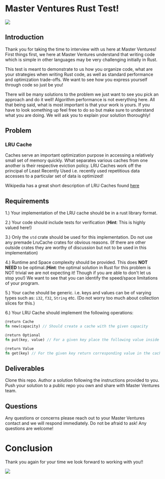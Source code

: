 
# Master Ventures Rust Test!
![](https://i.ibb.co/DMFTFxk/Screen-Shot-2021-12-21-at-2-25-04-PM.png)

## Introduction

Thank you for taking the time to interview with us here at Master Ventures! First things first, we here at Master Ventures understand that writing code which is simple in other languages may be very challenging initially in Rust. 

This test is meant to demonstrate to us how you organize code, what are your strategies when writing Rust code, as well as standard performance and optimization trade-offs. We want to see how you express yourself through code so just be you! 

There will be many solutions to the problem we just want to see you pick an approach and do it well! Algorithm performance is not everything here. All that being said, what is most important is that your work is yours. If you have to look something up feel free to do so but make sure to understand what you are doing. We will ask you to explain your solution thoroughly!

## Problem

### LRU Cache

Caches serve an important optimization purpose in accessing a relatively small set of memory quickly. What separates various caches from one another is their respective eviction policy. LRU Caches work off the principal of Least Recently Used i.e. recently used repetitious data accesses to a particular set of data is optimized! 

Wikipedia has a great short description of LRU Caches found [here](https://en.wikipedia.org/wiki/Cache_replacement_policies#Least_recently_used_(LRU))

## Requirements

1.) Your implementation of the LRU cache should be in a rust library format.

2.) Your code should include tests for verification (**Hint**: This is highly valued here!)

3.) Only the ```std``` crate should be used for this implementation. Do not use any premade LruCache crates for obvious reasons. (If there are other outside crates they are worthy of discussion but not to be used in this implementation)

4.) Runtime and Space complexity should be provided. This does **NOT NEED** to be optimal.(**Hint**: the optimal solution in Rust for this problem is NOT trivial we are not expecting it! Though if you are able to don't let us stop you!) We want to see that you can identify the speed/space limitations of your program.

5.) Your cache should be generic. i.e. keys and values can be of varying types such as: ```i32```, ```f32```, ```String``` etc. (Do not worry too much about collection slices for this.)

6.) Your LRU Cache should implement the following operations:

```rust
@return Cache
fn new(capacity) // Should create a cache with the given capacity
```
```rust
@return Optional
fn put(key, value) // For a given key place the following value inside the cache
```
```rust
@return Value
fn get(key) // For the given key return corresponding value in the cache
```

## Deliverables
Clone this repo.
Author a solution following the instructions provided to you.
Push your solution to a public repo you own and share with Master Ventures team.

## Questions

Any questions or concerns please reach out to your Master Ventures contact and we will respond immediately. Do not be afraid to ask! Any questions are welcome!

# Conclusion

Thank you again for your time we look forward to working with you!!

![](https://i.ibb.co/fFp2nq3/Screen-Shot-2021-12-21-at-3-01-06-PM.png)
